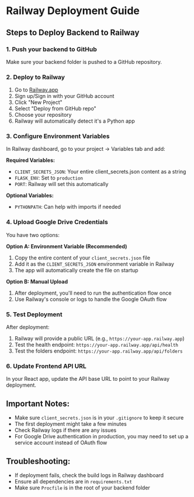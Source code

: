 # Railway Deployment Guide

## Steps to Deploy Backend to Railway

### 1. Push your backend to GitHub
Make sure your backend folder is pushed to a GitHub repository.

### 2. Deploy to Railway
1. Go to [Railway.app](https://railway.app)
2. Sign up/Sign in with your GitHub account
3. Click "New Project"
4. Select "Deploy from GitHub repo"
5. Choose your repository
6. Railway will automatically detect it's a Python app

### 3. Configure Environment Variables
In Railway dashboard, go to your project → Variables tab and add:

**Required Variables:**
- `CLIENT_SECRETS_JSON`: Your entire client_secrets.json content as a string
- `FLASK_ENV`: Set to `production`
- `PORT`: Railway will set this automatically

**Optional Variables:**
- `PYTHONPATH`: Can help with imports if needed

### 4. Upload Google Drive Credentials
You have two options:

**Option A: Environment Variable (Recommended)**
1. Copy the entire content of your `client_secrets.json` file
2. Add it as the `CLIENT_SECRETS_JSON` environment variable in Railway
3. The app will automatically create the file on startup

**Option B: Manual Upload**
1. After deployment, you'll need to run the authentication flow once
2. Use Railway's console or logs to handle the Google OAuth flow

### 5. Test Deployment
After deployment:
1. Railway will provide a public URL (e.g., `https://your-app.railway.app`)
2. Test the health endpoint: `https://your-app.railway.app/api/health`
3. Test the folders endpoint: `https://your-app.railway.app/api/folders`

### 6. Update Frontend API URL
In your React app, update the API base URL to point to your Railway deployment.

## Important Notes:
- Make sure `client_secrets.json` is in your `.gitignore` to keep it secure
- The first deployment might take a few minutes
- Check Railway logs if there are any issues
- For Google Drive authentication in production, you may need to set up a service account instead of OAuth flow

## Troubleshooting:
- If deployment fails, check the build logs in Railway dashboard
- Ensure all dependencies are in `requirements.txt`
- Make sure `Procfile` is in the root of your backend folder